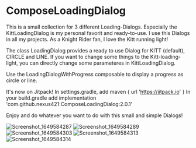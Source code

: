 # ComposeLoadingDialog

This is a small collection for 3 different Loading-Dialogs.
Especially the KittLoadingDialog is my personal favorit and ready-to-use.
I use this Dialogs in all my projects. As a Knight Rider fan, I love the Kitt running light!

The class LoadingDialog provides a ready to use Dialog for KITT (default), CIRCLE and LINE. If you want to change some things to the
Kitt-loading-light, you can directly
change some parameteres in KittLoadingDialog.

Use the LoadingDialogWithProgress composable to display a progress as circle or line.

It's now on Jitpack!
In settings.gradle, add maven { url 'https://jitpack.io' }
In your build.gradle add implementation 'com.github.nexus421:ComposeLoadingDialog:2.0.1'

Enjoy and do whatever you want to do with this small and simple Dialogs!

![Screenshot_1649584287](https://user-images.githubusercontent.com/24206344/162612627-b1b85866-0455-4742-aba2-0719dd828ce3.png)
![Screenshot_1649584289](https://user-images.githubusercontent.com/24206344/162612629-3a94bb8b-e0fb-4833-a5c3-fbada6f83cb6.png)
![Screenshot_1649584303](https://user-images.githubusercontent.com/24206344/162612630-43902a44-4396-4e72-acce-d7447a0337fc.png)
![Screenshot_1649584313](https://user-images.githubusercontent.com/24206344/162612632-c0df8ea7-0e3d-4387-b6e9-96b882bb4b57.png)
![Screenshot_1649584314](https://user-images.githubusercontent.com/24206344/162612633-d9284741-49a9-44ac-9b0b-7d284fd95a90.png)
